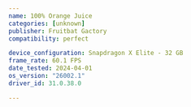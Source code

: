 ```yaml
---
name: 100% Orange Juice
categories: [unknown]
publisher: Fruitbat Gactory
compatibility: perfect

device_configuration: Snapdragon X Elite - 32 GB
frame_rate: 60.1 FPS
date_tested: 2024-04-01 
os_version: "26002.1"
driver_id: 31.0.38.0

---
```

